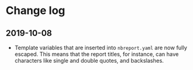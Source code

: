 # Change log

## 2019-10-08

- Template variables that are inserted into `nbreport.yaml` are now fully escaped.
  This means that the report titles, for instance, can have characters like single and double quotes, and backslashes.
